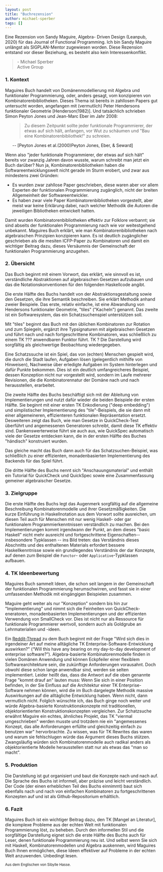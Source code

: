 ```yaml
---
layout: post
title: "Buchrezension"
author: michael-sperber
tags: []
---
```


Eine Rezension von Sandy Maguire, Algebra- Driven Design (Leanpub,
2020) für das Journal of Functional Programming. Ich bin Sandy Maguire
unlängst als SIGPLAN-Mentor zugewiesen worden. Diese Rezension
entstand vor dieser Beziehung, es besteht also kein
Interessenkonflikt.

<blockquote>- Michael Sperber<br/>
Active Group</blockquote>

### 1. Kontext ###

Maguires Buch handelt von Domänenmodellierung mit Algebra und
funktionaler Programmierung, oder, anders gesagt, vom konzipieren von
Kombinatorenbibliotheken. Dieses Thema ist bereits in zahllosen Papers
gut untersucht worden, angefangen mit (vermutlich) Peter Hendersons
funktionaler Geometrie [Henderson(1982)]. Und tatsächlich schrieben
Simon Peyton Jones und Jean-Marc Eber im Jahr 2008:

<ul><blockquote>Zu diesem Zeitpunkt sollte jeder funktionale
Programmierer, der etwas auf sich hält, anfangen, vor Wut zu schäumen
und "Bau eine Kombinatorenbibliothek!" zu schreien.</blockquote> -- [Peyton
Jones et al.(2000)Peyton Jones, Eber, & Seward]</ul>

Wenn also "jeder funktionale Programmierer, der etwas auf sich hält"
bereits vor zwanzig Jahren davon wusste, warum schreibt man jetzt ein
Buch darüber? Nun ja, Kombinatorenbibliotheken haben die
Softwareentwicklungswelt nicht gerade im Sturm erobert, und zwar aus
mindestens zwei Gründen:

<ul>
<li>Es wurden zwar zahllose Paper geschrieben, diese waren aber
vor allem Experten der funktionalen Programmierung zugänglich, nicht
der breiten Allgemeinheit der Softwareentwickler.</li>
<li>Es haben zwar viele Paper Kombinatorenbibliotheken vorgestellt, aber
meist war keine Erklärung dabei, nach welcher Methodik die Autoren die
jeweiligen Bibliotheken entwickelt hatten.</li></ul>

Damit wurden Kombinatorenbibliotheken effektiv zur Folklore verbannt; sie
sind abseits der funktionalen Programmierung nach wie vor
weitestgehend unbekannt. Maguires Buch erklärt, wie man
Kombinatorenbibliotheken nach algebraischen Prinzipien konzipieren kann.
Es ist deutlich zugänglicher geschrieben als die mesiten ICFP-Paper zu
Kombinatoren und damit ein wichtiger Beitrag dazu, dieses Versäumnis
der Gemeinschaft der funktionalen Programmierung anzugehen.

### 2. Übersicht ###

Das Buch beginnt mit einem Vorwort, das erklärt, wie sinnvoll es ist,
verständliche Abstraktionen auf algebraischen Gesetzen aufzubauen und
das die Notationskonventionen für den folgenden Haskellcode angibt.

Die erste Hälfte des Buchs handelt von der Abstraktionsgestaltung
sowie den Gesetzen, die ihre Semantik beschreiben. Sie erklärt
Methodik anhand zweier Beispiele. Das erste, relativ einfache, ist
eine Abwandlung von Hendersons funktionaler Geometrie, "tiles"
("Kacheln") genannt. Das zweite ist ein Softwaresystem, das ein
Schatzsuchenspiel unterstützen soll.

Mit "tiles" beginnt das Buch mit den üblichen Kombinatoren zur
Rotation und zum Spiegeln, ergänzt ihre Typsignaturen mit
algebraischen Gesetzen und führt nach und nach fortgeschrittene
Kombinatoren, was schließlich zu einem TK ??? anwendbaren Funktor
führt. TK ? Die Darstellung wird sorgfältig als gleichwertige
Beobachtung wiedergegeben.

Eine Schatzssuche ist ein Spiel, das von (echten) Menschen gespielt
wird, die durch die Stadt laufen, Aufgaben lösen (gelegentlich
mithilfe von Hinweisen), Nachweise über erledigte Aufgaben im System
hinterlegen und dafür Punkte bekommen. Dies ist ein deutlich
umfangreicheres Beispiel, dessen Konzeption nicht nur vorgestellt
wird, sondern im Laufe mehrerer Revisionen, die die Kombinatorennatur
der Domäne nach und nach herausstellen, erarbeitet.

Die zweite Hälfte des Buchs beschäftigt sich mit der Ableitung von
Implementierungen und nutzt dafür wieder die beiden Beispiele der
ersten Hälfte. Sie beginnt mit einer ersten TK Enkodierung ("deep
embedding") und simplistischer Implementierung des "tile"-Beispiels,
die sie dann mit einer allgemeineren, effizienteren funktionalen
Repräsentation ersetzt. Desweiteren zeigt das Buch, wie man Gesetze in
QuickCheck-Test überführt und angemessenen Generatoren schreibt, damit
diese TK effektiv sind. Dankenswerterweise führt sie auch aus, wie
QuickSpec automatisch viele der Gesetze entdecken kann, die in der
ersten Hälfte des Buches "händisch" konstruiert wurden.

Das gleiche macht das Buch dann auch für das Schatzsuchen-Beispiel,
was schließlich zu einer effizienten, monadenbasierten Implementierung
des Backends für das Spiel führt.

Die dritte Hälfte des Buchs nennt sich "Anschauungsmaterial" und
enthält ein Tutorial für QuickCheck und QuickSpec sowie eine
Zusammenfassung gemeiner algebraischer Gesetze.

### 3. Zielgruppe ###

Die erste Hälfte des Buchs legt das Augenmerk sorgfältig auf die
allgemeine Beschreibung Kombinatorenmodelle und ihrer
Gesetzmäßigkeiten. Die kurze Einführung in Haskellnotation aus dem
Vorwort sollte ausreichen, um diesen Teil auch für Menschen mit nur
wenig Haskell- oder gar funktionalem Programmierkenntnissen
verständlich zu machen. Bei den Implementierungen kommt irgendwann der
Punkt, an dem dieses "basic Haskell" nicht mehr ausreicht und
fortgeschrittene Eigenschaften-- insbesondere Typklassen -- ins Bild
treten: das Verständnis dieses Abschnitts und des enthaltenen
Materials erfordert bessere Haskellkenntnisse sowie ein grundlegendes
Verständnis der dar Konzepte, auf denen zum Beispiel die `Functor`- oder
`Applicative`-Typklassen aufbauen.

### 4. TK Ideenbewertung

Maguires Buch sammelt Ideen, die schon seit langem in der Gemeinschaft
der funktionalen Programmierung herumschwirren, und fasst sie in einer
umfassenden Methodik mit eingängigen Beispielen zusammen.

Maguire geht weiter als nur "Konzeption" sondern bis hin zur
"Implementierung" und nimmt sich die Feinheiten von
QuickCheck-eneratoren, monadenbasierten Implementierungen und der
effizienten Verwendung von SmallCheck vor. Dies ist nicht nur als
Ressource für funktionale Programmierer wertvoll, sondern auch als
Goldgrube an Lehrmaterialien und -ideen.

Ein
[Reddit-Thread](https://www.reddit.com/r/haskell/comments/uunhic/how_broadly_applicable_is_algebradriven_design/)
zu dem Buch beginnt mit der Frage "Wird sich dies in irgendeiner Art
auf meine alltägliche TK Enterprise-Software-Entwicklung auswirken?"
(“Will this have any bearing on my day-to-day development of
enterprise software?”). Algebra-basierte Kombinatorenmodelle finden in
vielen Domänen Anwendung und können Eckpfeiler einer flexiblem
Softwarearchitekture sein, die zukünftige Anforderungen vorausahnt.
Doch obwohl diese schon lange anwendbar sind, werden sie selten
implementiert. Leider heißt das, dass die Antwort auf die oben
genannte Frage "kommt drauf an" lauten muss: Wenn Sie sich in einer
Position befinden, in der Sie Einfluss auf die Architektur einer TK
Enterprise-Software nehmen können, wird die im Buch dargelegte
Methodik massive Auswirkungen auf die alltägliche Entwicklung haben.
Wenn nicht, dann vermutlich nicht. Folglich wünschte ich, das Buch
ginge noch weiter und würde Algebra-basierte Konstruktionskonzepte mit
traditionellen, objektorientierten Konstruktionskonzepten vergleichen.
Zur Schatzsuche erwähnt Maguire ein echtes, ähnliches Projekt, das
TK "viermal umgeschrieben" werden musste und trotzdem nie ein
"angemessenes Konzept, das alle Anforderungen erfüllte und
gleichzeitig einfach zu benutzen war" hervorbrachte. Zu wissen, was für TK Rewrites das waren und warum sie fehlschlugen würde das Argument dieses Buchs stützen. Zwangsläufig würden sich Kombinatorenmodelle auch radikal anders als objektorientierte Modelle herausstellen statt nur als etwas das "man so macht".

### 5. Produktion ###

Die Darstellung ist gut organisiert und baut die Konzepte nach und nach auf. Die Sprache des Buchs ist informell, aber präzise und leicht verständlich. Der Code (der einen erheblichen Teil des Buchs einnimmt) baut sich ebenfalls nach und nach von einfachen Kombinatoren zu fortgeschrittenen Konzepten auf und ist als Github-Repositorium erhältlich.

### 6. Fazit ###

Maguires Buch ist ein wichtiger Beitrag dazu, den TK [Mangel an
Literatur], die komplexe Probleme aus der echten Welt mit funktionalen
Programmierung löst, zu beheben. Durch den informellen Stil und die
sorgfältige Darstellung eignet sich die erste Hälfte des Buchs auch
für Leser, denen funktionale Programmierung neu ist. Und selbst wenn Sie sich mit Haskell, Kombinatorenmodellen und Algebra auskennen, wird Maguires Buch Ihnen ermöglichen, diese Ideen effektiver auf Probleme in der echten Welt anzuwenden. Unbedingt lesen.

<small>Aus dem Englischen von Sibylle Hasse.</small>